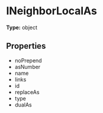 # INeighborLocalAs


**Type:** object

## Properties
* noPrepend
* asNumber
* name
* links
* id
* replaceAs
* type
* dualAs
